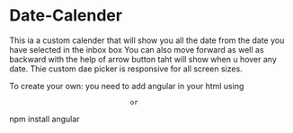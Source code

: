 # Date-Calender

This ia a custom calender that will show you all the date from the date you have selected in the inbox box 
You can also move forward as well as backward with the help of arrow button taht will show when u hover any date.
Thie custom dae picker is responsive for all screen sizes.

To create your own:
you need to add angular in your html using 
<script src="https://ajax.googleapis.com/ajax/libs/angularjs/1.6.9/angular.min.js"></script>
                                  or
npm install angular
